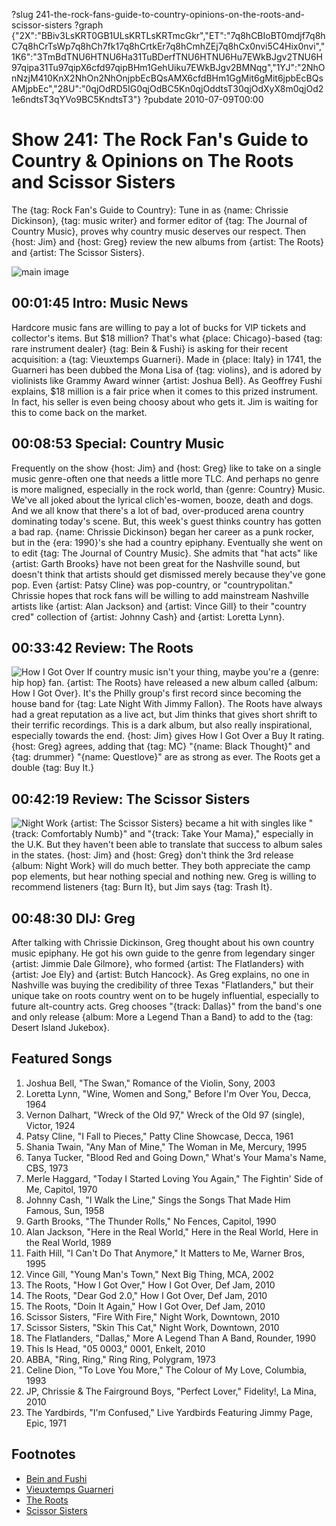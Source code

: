 ?slug 241-the-rock-fans-guide-to-country-opinions-on-the-roots-and-scissor-sisters
?graph {"2X":"BBiv3LsKRT0GB1ULsKRTLsKRTmcGkr","ET":"7q8hCBIoBT0mdjf7q8hC7q8hCrTsWp7q8hCh7fk17q8hCrtkEr7q8hCmhZEj7q8hCx0nvi5C4Hix0nvi","1K6":"3TmBdTNU6HTNU6Ha31TuBDerfTNU6HTNU6Hu7EWkBJgv2TNU6H97qipa31Tu97qipX6cfd97qipBHm1GehUiku7EWkBJgv2BMNqg","1YJ":"2NhOnNzjM410KnX2NhOn2NhOnjpbEcBQsAMX6cfdBHm1GgMit6gMit6jpbEcBQsAMjpbEc","28U":"0qjOdRD5IG0qjOdBC5Kn0qjOddtsT30qjOdXyX8m0qjOd21e6ndtsT3qYVo9BC5KndtsT3"}
?pubdate 2010-07-09T00:00

# Show 241: The Rock Fan's Guide to Country & Opinions on The Roots and Scissor Sisters
The {tag: Rock Fan's Guide to Country}: Tune in as {name: Chrissie Dickinson}, {tag: music writer} and former editor of {tag: The Journal of Country Music}, proves why country music deserves our respect. Then {host: Jim} and {host: Greg} review the new albums from {artist: The Roots} and {artist: The Scissor Sisters}.

![main image](https://static.soundopinions.org/images/2010/countrymusic.jpg)


## 00:01:45 Intro: Music News
Hardcore music fans are willing to pay a lot of bucks for VIP tickets and collector's items. But $18 million? That's what {place: Chicago}-based {tag: rare instrument dealer} {tag: Bein & Fushi} is asking for their recent acquisition: a {tag: Vieuxtemps Guarneri}. Made in {place: Italy} in 1741, the Guarneri has been dubbed the Mona Lisa of {tag: violins}, and is adored by violinists like Grammy Award winner {artist: Joshua Bell}. As Geoffrey Fushi explains, $18 million is a fair price when it comes to this prized instrument. In fact, his seller is even being choosy about who gets it. Jim is waiting for this to come back on the market.

## 00:08:53 Special: Country Music
Frequently on the show {host: Jim} and {host: Greg} like to take on a single music genre-often one that needs a little more TLC. And perhaps no genre is more maligned, especially in the rock world, than {genre: Country} Music. We've all joked about the lyrical clich'es-women, booze, death and dogs. And we all know that there's a lot of bad, over-produced arena country dominating today's scene. But, this week's guest thinks country has gotten a bad rap. {name: Chrissie Dickinson} began her career as a punk rocker, but in the {era: 1990}'s she had a country epiphany. Eventually she went on to edit {tag: The Journal of Country Music}. She admits that  "hat acts"  like {artist: Garth Brooks} have not been great for the Nashville sound, but doesn't think that artists should get dismissed merely because they've gone pop. Even {artist: Patsy Cline} was pop-country, or  "countrypolitan."  Chrissie hopes that rock fans will be willing to add mainstream Nashville artists like {artist: Alan Jackson} and {artist: Vince Gill} to their  "country cred"  collection of {artist: Johnny Cash} and {artist: Loretta Lynn}.

## 00:33:42 Review: The Roots
![How I Got Over](https://static.soundopinions.org/assets/241/1K60.jpg)
If country music isn't your thing, maybe you're a {genre: hip hop} fan. {artist: The Roots} have released a new album called {album: How I Got Over}. It's the Philly group's first record since becoming the house band for {tag: Late Night With Jimmy Fallon}. The Roots have always had a great reputation as a live act, but Jim thinks that gives short shrift to their terrific recordings. This is a dark album, but also really inspirational, especially towards the end. {host: Jim} gives How I Got Over a Buy It rating. {host: Greg} agrees, adding that {tag: MC} "{name: Black Thought}" and {tag: drummer} "{name: Questlove}" are as strong as ever. The Roots get a double {tag: Buy It.}

## 00:42:19 Review: The Scissor Sisters
![Night Work](https://static.soundopinions.org/assets/241/1YJ0.jpg)
{artist: The Scissor Sisters} became a hit with singles like "{track: Comfortably Numb}" and "{track: Take Your Mama}," especially in the U.K. But they haven't been able to translate that success to album sales in the states. {host: Jim} and {host: Greg} don't think the 3rd release {album: Night Work} will do much better. They both appreciate the camp pop elements, but hear nothing special and nothing new. Greg is willing to recommend listeners {tag: Burn It}, but Jim says {tag: Trash It}.

## 00:48:30 DIJ: Greg
After talking with Chrissie Dickinson, Greg thought about his own country music epiphany. He got his own guide to the genre from legendary singer {artist: Jimmie Dale Gilmore}, who formed {artist: The Flatlanders} with {artist: Joe Ely} and {artist: Butch Hancock}. As Greg explains, no one in Nashville was buying the credibility of three Texas "Flatlanders," but their unique take on roots country went on to be hugely influential, especially to future alt-country acts. Greg chooses "{track: Dallas}" from the band's one and only release {album: More a Legend Than a Band} to add to the {tag: Desert Island Jukebox}.

## Featured Songs
1. Joshua Bell, "The Swan," Romance of the Violin, Sony, 2003
2. Loretta Lynn, "Wine, Women and Song," Before I'm Over You, Decca, 1964
3. Vernon Dalhart, "Wreck of the Old 97," Wreck of the Old 97 (single), Victor, 1924
4. Patsy Cline, "I Fall to Pieces," Patty Cline Showcase, Decca, 1961
5. Shania Twain, "Any Man of Mine," The Woman in Me, Mercury, 1995
6. Tanya Tucker, "Blood Red and Going Down," What's Your Mama's Name, CBS, 1973
7. Merle Haggard, "Today I Started Loving You Again," The Fightin' Side of Me, Capitol, 1970
8. Johnny Cash, "I Walk the Line," Sings the Songs That Made Him Famous, Sun, 1958 
9. Garth Brooks, "The Thunder Rolls," No Fences, Capitol, 1990
10. Alan Jackson, "Here in the Real World," Here in the Real World, Here in the Real World, 1989
11. Faith Hill, "I Can't Do That Anymore," It Matters to Me, Warner Bros, 1995
12. Vince Gill, "Young Man's Town," Next Big Thing, MCA, 2002
13. The Roots, "How I Got Over," How I Got Over, Def Jam, 2010 
14. The Roots, "Dear God 2.0," How I Got Over, Def Jam, 2010
15. The Roots, "Doin It Again," How I Got Over, Def Jam, 2010
16. Scissor Sisters, "Fire With Fire," Night Work, Downtown, 2010
17. Scissor Sisters, "Skin This Cat," Night Work, Downtown, 2010
18. The Flatlanders, "Dallas," More A Legend Than A Band, Rounder, 1990
19. This Is Head, "05 0003," 0001, Enkelt, 2010
20. ABBA, "Ring, Ring," Ring Ring, Polygram, 1973
21. Celine Dion, "To Love You More," The Colour of My Love, Columbia, 1993
22. JP, Chrissie & The Fairground Boys, "Perfect Lover," Fidelity!, La Mina, 2010
23. The Yardbirds, "I'm Confused," Live Yardbirds Featuring Jimmy Page, Epic, 1971


## Footnotes
- [Bein and Fushi](http://beinfushi.com/)
- [Vieuxtemps Guarneri](http://www.theguardian.com/music/2010/jul/05/vieuxtemps-guarneri-violin-sale)
- [The Roots](http://www.theroots.com/)
- [Scissor Sisters](http://www.scissorsisters.com/)
